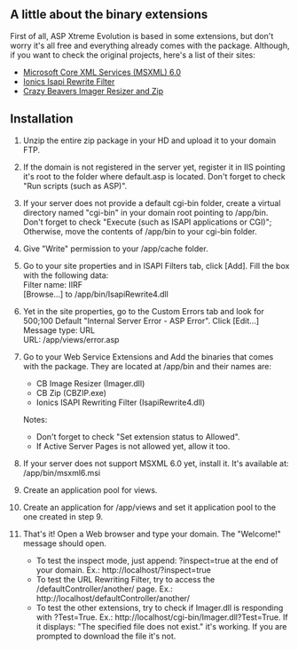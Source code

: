 ﻿A little about the binary extensions
------------------------------------

First of all, ASP Xtreme Evolution is based in some extensions, but don't worry it's all free and everything already comes with the package. Although, if you want to check the original projects, here's a list of their sites:

* [Microsoft Core XML Services (MSXML) 6.0](http://www.microsoft.com/downloads/details.aspx?FamilyID=993c0bcf-3bcf-4009-be21-27e85e1857b1&displaylang=en)
* [Ionics Isapi Rewrite Filter](http://www.codeplex.com/IIRF/)
* [Crazy Beavers Imager Resizer and Zip](http://www.crazybeavers.se/downloads/)

Installation
------------

1. Unzip the entire zip package in your HD and upload it to your domain FTP.

2. If the domain is not registered in the server yet, register it in IIS pointing it's root to the folder where default.asp is located. Don't forget to check "Run scripts (such as ASP)".

3. If your server does not provide a default cgi-bin folder, create a virtual directory named "cgi-bin" in your domain root pointing to /app/bin. Don't forget to check "Execute (such as ISAPI applications or CGI)"; Otherwise, move the contents of /app/bin to your cgi-bin folder.

4. Give "Write" permission to your /app/cache folder.

5. Go to your site properties and in ISAPI Filters tab, click [Add]. Fill the box with the following data:  
   Filter name: IIRF  
   [Browse...] to /app/bin/IsapiRewrite4.dll  

6. Yet in the site properties, go to the Custom Errors tab and look for 500;100 Default "Internal Server Error - ASP Error". Click [Edit...]  
   Message type: URL  
   URL: /app/views/error.asp  

7. Go to your Web Service Extensions and Add the binaries that comes with the package. They are located at /app/bin and their names are:
    * CB Image Resizer (Imager.dll)
    * CB Zip (CBZIP.exe)
    * Ionics ISAPI Rewriting Filter (IsapiRewrite4.dll)
    
    Notes:
    
    * Don't forget to check "Set extension status to Allowed".
    * If Active Server Pages is not allowed yet, allow it too.

8. If your server does not support MSXML 6.0 yet, install it. It's available at: /app/bin/msxml6.msi

9. Create an application pool for views.

10. Create an application for /app/views and set it application pool to the one created in step 9.

11. That's it! Open a Web browser and type your domain. The "Welcome!" message should open.
    * To test the inspect mode, just append: ?inspect=true at the end of your domain. Ex.: http://localhost/?inspect=true
    * To test the URL Rewriting Filter, try to access the /defaultController/another/ page. Ex.: http://localhost/defaultController/another/
    * To test the other extensions, try to check if Imager.dll is responding with ?Test=True. Ex.: http://localhost/cgi-bin/Imager.dll?Test=True. If it displays: "The specified file does not exist." it's working. If you are prompted to download the file it's not.
